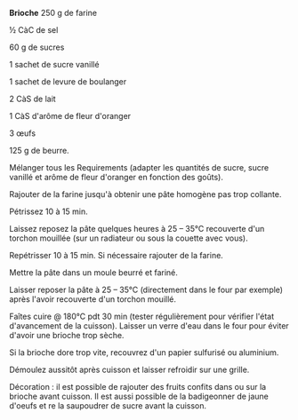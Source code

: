 
**Brioche**
250 g de farine

½ CàC de sel

60 g de sucres

1 sachet de sucre vanillé

1 sachet de levure de boulanger

2 CàS de lait

1 CàS d'arôme de fleur d'oranger

3 œufs

125 g de beurre.

Mélanger tous les Requirements (adapter les quantités de sucre, sucre vanillé et arôme de fleur d'oranger en fonction des goûts).

Rajouter de la farine jusqu'à obtenir une pâte homogène pas trop collante.

Pétrissez 10 à 15 min.

Laissez reposez la pâte quelques heures à 25 – 35°C recouverte d'un torchon mouillée (sur un radiateur ou sous la couette avec vous).

Repétrisser 10 à 15 min. Si nécessaire rajouter de la farine.

Mettre la pâte dans un moule beurré et fariné.

Laisser reposer la pâte à 25 – 35°C (directement dans le four par exemple) après l'avoir recouverte d'un torchon mouillé.

Faîtes cuire @ 180°C pdt 30 min (tester régulièrement pour vérifier l'état d'avancement de la cuisson). Laisser un verre d'eau dans le four pour éviter  d'avoir une brioche trop sèche.

Si la brioche dore trop vite, recouvrez d'un papier sulfurisé ou aluminium.

Démoulez aussitôt après cuisson et laisser refroidir sur une grille.

Décoration : il est possible de rajouter des fruits confits dans ou sur la brioche avant cuisson. Il est aussi possible de la badigeonner de jaune d'oeufs et re la saupoudrer de sucre avant la cuisson.
